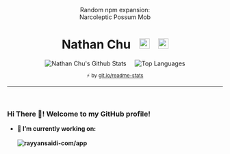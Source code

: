  <div align="center">
  <p>
   Random npm expansion:<br />Narcoleptic Possum Mob
  </p>
  <h1 align="center">
    Nathan Chu&nbsp;&nbsp;&nbsp;<a href="https://nathanchu.com/"><img height="24" width="24" src="https://raw.githubusercontent.com/nthnchu/nthnchu/master/assets/link.svg" /></a>&nbsp;&nbsp;&nbsp;<a href="https://github.com/nthnchu"><img height="24" width="24" src="https://raw.githubusercontent.com/nthnchu/nthnchu/master/assets/github-mark.svg" /></a></h1>
  <div align="center">
    <img alt="Nathan Chu's Github Stats" src="https://github-readme-stats.vercel.app/api?username=nthnchu&cache_seconds=1800&count_private=true&line_height=27&theme=blue-green&show_icons=true" />
    &nbsp;&nbsp;&nbsp;
    <img alt="Top Languages" src="https://github-readme-stats.vercel.app/api/top-langs?username=nthnchu&cache_seconds=1800&theme=blue-green" />
    <sub><p align="center">⚡️ by <a target="_blank" href="https://git.io/readme-stats">git.io/readme-stats</a></p></sub>
  </div>
</div>
<hr />
<br />
<div>
 <h3>Hi There 👋! Welcome to my GitHub profile!</h3>
 <b>
  <ul>
   <li>
    🔭 I’m currently working on:
    <br />
    <br />
    <img alt="rayyansaidi-com/app" src="https://github-readme-stats.vercel.app/api/pin?username=rayyansaidi-com&repo=app&show_owner=true&cache_seconds=1800&theme=blue-green&v=2">
   </li>
   <!--<li>
    🌱 I’m currently learning ...
   </li>
   <li>
    👯 I’m looking to collaborate on ...
   </li>
   <li>
    🤔 I’m looking for help with ...
   </li>
   <li>
    💬 Ask me about ...
   </li>
   <li>
    📫 How to reach me: ...
   </li>
   <li>
    😄 Pronouns: ...
   </li>
   <li>
    ⚡ Fun fact: ...
   </li>-->
  </ul>
 </b>
</div>
<!--
**nthnchu/nthnchu** is a ✨ _special_ ✨ repository because its `README.md` (this file) appears on your GitHub profile.

Here are some ideas to get you started:

- 🔭 I’m currently working on ...
- 🌱 I’m currently learning ...
- 👯 I’m looking to collaborate on ...
- 🤔 I’m looking for help with ...
- 💬 Ask me about ...
- 📫 How to reach me: ...
- 😄 Pronouns: ...
- ⚡ Fun fact: ...
-->
